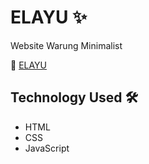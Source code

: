 # ELAYU ✨
Website Warung Minimalist

🔗 [ELAYU](https://ex1mks.github.io/ELAYU/)

## Technology Used 🛠️
* HTML
* CSS
* JavaScript
